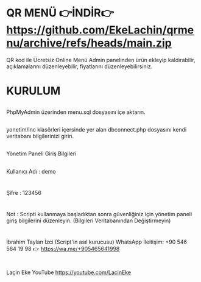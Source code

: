 #  QR MENÜ 👉İNDİR👉 https://github.com/EkeLachin/qrmenu/archive/refs/heads/main.zip
QR kod ile Ücretsiz Online Menü Admin panelinden ürün ekleyip kaldırabilir, açıklamalarını düzenleyebilir, fiyatlarını düzenleyebilirsiniz.

# KURULUM
##
PhpMyAdmin üzerinden menu.sql dosyasını içe aktarın.
##
yonetim/inc klasörleri içersinde yer alan dbconnect.php dosyasını kendi veritabanı bilgilerinizi girin.​
##
Yönetim Paneli Giriş Bilgileri​
##
Kullanıcı Adı : demo
#
Şifre : 123456
#
Not : Scripti kullanmaya başladıktan sonra güvenliğiniz için yönetim paneli giriş bilgilerini düzenleyin. (Bilgileri Veritabanından Değiştirmeyin)
#
İbrahim Taylan İzci (Script'in asıl kurucusu) WhatsApp İleitişim: +90 546 564 19 98 👉 https://wa.me/+905465641998
#
Laçin Eke YouTube https://youtube.com/LacinEke
